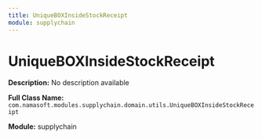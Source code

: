 ```yaml
---
title: UniqueBOXInsideStockReceipt
module: supplychain
---
```


# UniqueBOXInsideStockReceipt

**Description:** No description available

**Full Class Name:** `com.namasoft.modules.supplychain.domain.utils.UniqueBOXInsideStockReceipt`

**Module:** supplychain

